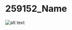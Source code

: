 # 259152_Name
![alt text](https://github.com/rajatsingh07/259152_Name/tree/Dev/SDLC/agile-scrum.jpg?raw=true)